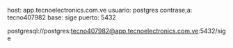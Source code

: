 host: app.tecnoelectronics.com.ve
usuario: postgres
contrase;a: tecno407982
base: sige
puerto: 5432

postgresql://postgres:tecno407982@app.tecnoelectronics.com.ve:5432/sige